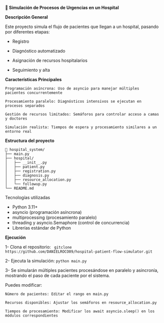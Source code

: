 **🏥 Simulación de Procesos de Urgencias en un Hospital**

**Descripción General**

Este proyecto simula el flujo de pacientes que llegan a un hospital, pasando por diferentes etapas:

- Registro

- Diagnóstico automatizado

- Asignación de recursos hospitalarios

- Seguimiento y alta

**Características Principales**

    Programación asíncrona: Uso de asyncio para manejar múltiples pacientes concurrentemente

    Procesamiento paralelo: Diagnósticos intensivos se ejecutan en procesos separados

    Gestión de recursos limitados: Semáforos para controlar acceso a camas y doctores

    Simulación realista: Tiempos de espera y procesamiento similares a un entorno real

**Estructura del proyecto**

```
📁 hospital_system/
├── main.py
├── hospital/
│   ├── __init__.py
│   ├── patient.py
│   ├── registration.py
│   ├── diagnosis.py
│   ├── resource_allocation.py
│   └── followup.py
└── README.md
```

Tecnologías utilizadas
- Python 3.11+
- asyncio (programación asíncrona)
- multiprocessing (procesamiento paralelo)
- threading y asyncio.Semaphore (control de concurrencia)
- Librerías estándar de Python

**Ejecución**

1- Clona el repositorio:
``` gitclone https://github.com/DANIELROCO09/hospital-patient-flow-simulator.git```

2- Ejecuta la simulación:
```python main.py```

3- Se simularán múltiples pacientes procesándose en paralelo y asincronía, mostrando el paso de cada paciente por el sistema.

Puedes modificar:

    Número de pacientes: Editar el rango en main.py

    Recursos disponibles: Ajustar los semáforos en resource_allocation.py

    Tiempos de procesamiento: Modificar los await asyncio.sleep() en los módulos correspondientes


